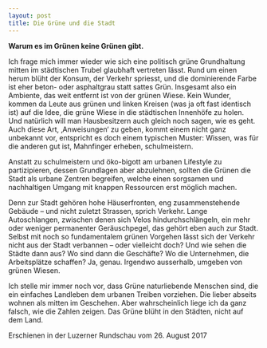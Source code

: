 ```yaml
---
layout: post
title: Die Grüne und die Stadt
---
```


**Warum es im Grünen keine Grünen gibt.**

Ich frage mich immer wieder wie sich eine politisch grüne Grundhaltung mitten im städtischen Trubel glaubhaft vertreten lässt. Rund um einen herum blüht der Konsum, der Verkehr spriesst, und die dominierende Farbe ist eher beton- oder asphaltgrau statt sattes Grün. Insgesamt also ein Ambiente, das weit entfernt ist von der grünen Wiese. Kein Wunder, kommen da Leute aus grünen und linken Kreisen (was ja oft fast identisch ist) auf die Idee, die grüne Wiese in die städtischen Innenhöfe zu holen. Und natürlich will man Hausbesitzern auch gleich noch sagen, wie es geht. Auch diese Art, ‚Anweisungen‘ zu geben, kommt einem nicht ganz unbekannt vor, entspricht es doch einem typischen Muster: Wissen, was für die anderen gut ist, Mahnfinger erheben, schulmeistern.

Anstatt zu schulmeistern und öko-bigott am urbanen Lifestyle zu partizipieren, dessen Grundlagen aber abzulehnen, sollten die Grünen die Stadt als urbane Zentren begreifen, welche einen sorgsamen und nachhaltigen Umgang mit knappen Ressourcen erst möglich machen. 

Denn zur Stadt gehören hohe Häuserfronten, eng zusammenstehende Gebäude – und nicht zuletzt Strassen, sprich Verkehr. Lange Autoschlangen, zwischen denen sich Velos hindurchschlängeln, ein mehr oder weniger permanenter Geräuschpegel, das gehört eben auch zur Stadt. Selbst mit noch so fundamentalem grünen Vorgehen lässt sich der Verkehr nicht aus der Stadt verbannen – oder vielleicht doch? Und wie sehen die Städte dann aus? Wo sind dann die Geschäfte? Wo die Unternehmen, die Arbeitsplätze schaffen? Ja, genau. Irgendwo ausserhalb, umgeben von grünen Wiesen.

Ich stelle mir immer noch vor, dass Grüne naturliebende Menschen sind, die ein einfaches Landleben dem urbanen Treiben vorziehen. Die lieber abseits wohnen als mitten im Geschehen. Aber wahrscheinlich liege ich da ganz falsch, wie die Zahlen zeigen. Das Grüne blüht in den Städten, nicht auf dem Land.

Erschienen in der Luzerner Rundschau vom 26. August 2017